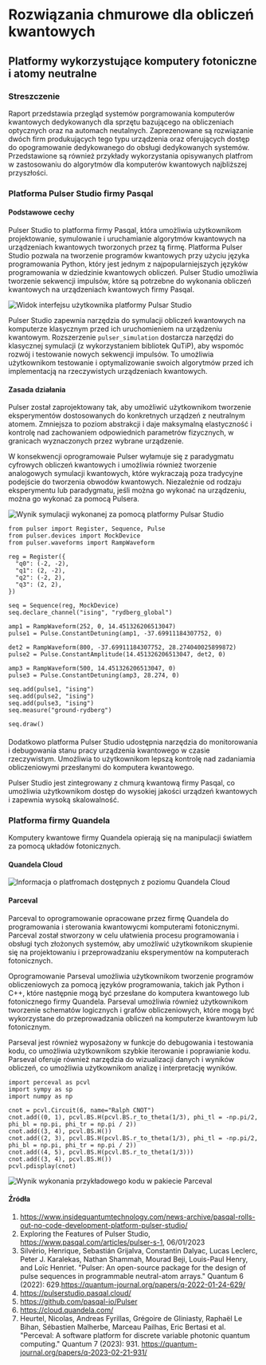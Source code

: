 # Rozwiązania chmurowe dla obliczeń kwantowych
## Platformy wykorzystujące komputery fotoniczne i atomy neutralne

### Streszczenie

Raport przedstawia przegląd systemów porgramowania komputerów kwantowych dedykowanych dla sprzętu bazującego na obliczeniach optycznych oraz na automach neutalnych. Zaprezenowane są rozwiązanie dwóch firm produkujących tego typu urządzenia oraz oferujących dostęp do opogramowanie dedykowanego do obsługi dedykowanych systemów.  Przedstawione są również przykłady wykorzystania opisywanych platfrom w zastosowaniu do algorytmów dla komputerów kwantowych najbliższej przyszłości.

### Platforma Pulser Studio firmy Pasqal 

#### Podstawowe cechy

Pulser Studio to platforma firmy Pasqal, która umożliwia użytkownikom projektowanie, symulowanie i uruchamianie algorytmów kwantowych na urządzeniach kwantowych tworzonych przez tą firmę. Platforma Pulser Studio pozwala na tworzenie programów kwantowych przy użyciu języka programowania Python, który jest jednym z najpopularniejszych języków programowania w dziedzinie kwantowych obliczeń. Pulser Studio umożliwia tworzenie sekwencji impulsów, które są potrzebne do wykonania obliczeń kwantowych na urządzeniach kwantowych firmy Pasqal.

![Widok interfejsu użytkownika platformy Pulsar Studio](Pulser-Studio-basic-view.png)

Pulser Studio zapewnia narzędzia do symulacji obliczeń kwantowych na komputerze klasycznym przed ich uruchomieniem na urządzeniu kwantowym. Rozszerzenie ```pulser_simulation``` dostarcza narzędzi do klasycznej symulacji (z wykorzystaniem bibliotek QuTiP), aby wspomóc rozwój i testowanie nowych sekwencji impulsów. To umożliwia użytkownikom testowanie i optymalizowanie swoich algorytmów przed ich implementacją na rzeczywistych urządzeniach kwantowych.


#### Zasada działania

Pulser został zaprojektowany tak, aby umożliwić użytkownikom tworzenie eksperymentów dostosowanych do konkretnych urządzeń z neutralnym atomem. Zmniejsza to poziom abstrakcji i daje maksymalną elastyczność i kontrolę nad zachowaniem odpowiednich parametrów fizycznych, w granicach wyznaczonych przez wybrane urządzenie.

W konsekwencji oprogramowaie Pulser wyłamuje się z paradygmatu cyfrowych obliczeń kwantowych i umożliwia również tworzenie analogowych symulacji kwantowych, które wykraczają poza tradycyjne podejście do tworzenia obwodów kwantowych. Niezależnie od rodzaju eksperymentu lub paradygmatu, jeśli można go wykonać na urządzeniu, można go wykonać za pomocą Pulsera.

![Wynik symulacji wykonanej za pomocą platformy Pulsar Studio](Pulser-Studio-simulation-results-001.png)


```
from pulser import Register, Sequence, Pulse
from pulser.devices import MockDevice
from pulser.waveforms import RampWaveform

reg = Register({
  "q0": (-2, -2),
  "q1": (2, -2),
  "q2": (-2, 2),
  "q3": (2, 2),
})

seq = Sequence(reg, MockDevice)
seq.declare_channel("ising", "rydberg_global")

amp1 = RampWaveform(252, 0, 14.451326206513047)
pulse1 = Pulse.ConstantDetuning(amp1, -37.69911184307752, 0)

det2 = RampWaveform(800, -37.69911184307752, 28.274040025899872)
pulse2 = Pulse.ConstantAmplitude(14.451326206513047, det2, 0)

amp3 = RampWaveform(500, 14.451326206513047, 0)
pulse3 = Pulse.ConstantDetuning(amp3, 28.274, 0)

seq.add(pulse1, "ising")
seq.add(pulse2, "ising")
seq.add(pulse3, "ising")
seq.measure("ground-rydberg")

seq.draw()
```

####

Dodatkowo platforma Pulser Studio udostępnia narzędzia do monitorowania i debugowania stanu pracy urządzenia kwantowego w czasie rzeczywistym. Umożliwia to użytkownikom lepszą kontrolę nad zadaniamia obliczeniowymi przesłanymi do komputera kwantowego.

Pulser Studio jest zintegrowany z chmurą kwantową firmy Pasqal, co umożliwia użytkownikom dostęp do wysokiej jakości urządzeń kwantowych i zapewnia wysoką skalowalność.




### Platforma firmy Quandela

Komputery kwantowe firmy Quandela opierają się na manipulacji światłem za pomocą układów fotonicznych.

#### Quandela Cloud

![Informacja o platfromach dostępnych z poziomu Quandela Cloud](Quandela-IDE-Platforms.png)


#### Parceval

Parceval to oprogramowanie opracowane przez firmę Quandela do programowania i sterowania kwantowycmi komputerami fotonicznymi. Parceval został stworzony w celu ułatwienia procesu programowania i obsługi tych złożonych systemów, aby umożliwić użytkownikom skupienie się na projektowaniu i przeprowadzaniu eksperymentów na komputerach fotonicznych.

Oprogramowanie Parseval umożliwia użytkownikom tworzenie programów obliczeniowych za pomocą języków programowania, takich jak Python i C++, które następnie mogą być przesłane do komputera kwantowego lub fotonicznego firmy Quandela. Parseval umożliwia również użytkownikom tworzenie schematów logicznych i grafów obliczeniowych, które mogą być wykorzystane do przeprowadzania obliczeń na komputerze kwantowym lub fotonicznym.

Parseval jest również wyposażony w funkcje do debugowania i testowania kodu, co umożliwia użytkownikom szybkie iterowanie i poprawianie kodu. Parseval oferuje również narzędzia do wizualizacji danych i wyników obliczeń, co umożliwia użytkownikom analizę i interpretację wyników.


```
import perceval as pcvl
import sympy as sp
import numpy as np

cnot = pcvl.Circuit(6, name="Ralph CNOT")
cnot.add((0, 1), pcvl.BS.H(pcvl.BS.r_to_theta(1/3), phi_tl = -np.pi/2, phi_bl = np.pi, phi_tr = np.pi / 2))
cnot.add((3, 4), pcvl.BS.H())
cnot.add((2, 3), pcvl.BS.H(pcvl.BS.r_to_theta(1/3), phi_tl = -np.pi/2, phi_bl = np.pi, phi_tr = np.pi / 2))
cnot.add((4, 5), pcvl.BS.H(pcvl.BS.r_to_theta(1/3)))
cnot.add((3, 4), pcvl.BS.H())
pcvl.pdisplay(cnot)
```

![Wynik wykonania przykładowego kodu w pakiecie Parceval](parceval-example-cnot.png)


#### Źródła

1. https://www.insidequantumtechnology.com/news-archive/pasqal-rolls-out-no-code-development-platform-pulser-studio/
1. Exploring the Features of Pulser Studio, https://www.pasqal.com/articles/pulser-s-1, 06/01/2023
1. Silvério, Henrique, Sebastián Grijalva, Constantin Dalyac, Lucas Leclerc, Peter J. Karalekas, Nathan Shammah, Mourad Beji, Louis-Paul Henry, and Loïc Henriet. "Pulser: An open-source package for the design of pulse sequences in programmable neutral-atom arrays." Quantum 6 (2022): 629.https://quantum-journal.org/papers/q-2022-01-24-629/
1. https://pulserstudio.pasqal.cloud/
1. https://github.com/pasqal-io/Pulser
1. https://cloud.quandela.com/
1. Heurtel, Nicolas, Andreas Fyrillas, Grégoire de Gliniasty, Raphaël Le Bihan, Sébastien Malherbe, Marceau Pailhas, Eric Bertasi et al. "Perceval: A software platform for discrete variable photonic quantum computing." Quantum 7 (2023): 931. https://quantum-journal.org/papers/q-2023-02-21-931/




